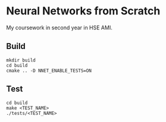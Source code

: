 # Neural Networks from Scratch

My coursework in second year in HSE AMI.

## Build
```shell
mkdir build
cd build
cmake .. -D NNET_ENABLE_TESTS=ON
```

## Test

```shell
cd build
make <TEST_NAME>
./tests/<TEST_NAME>
```
